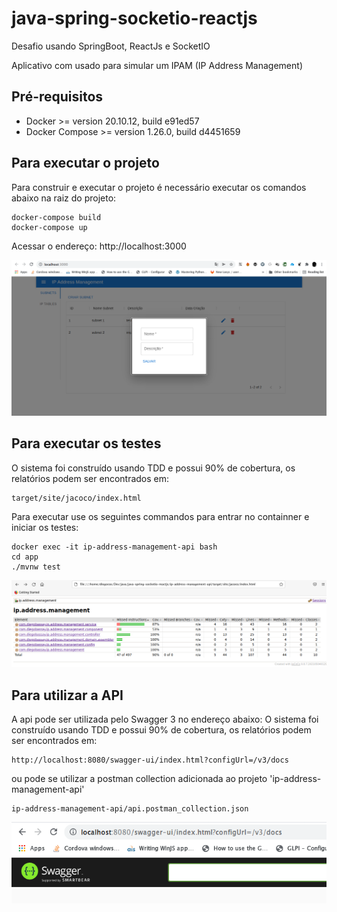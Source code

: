 # java-spring-socketio-reactjs

Desafio usando SpringBoot, ReactJs e SocketIO

Aplicativo com usado para simular um IPAM (IP Address Management)

## Pré-requisitos

* Docker >= version 20.10.12, build e91ed57
* Docker Compose >= version 1.26.0, build d4451659

## Para executar o projeto
Para construir e executar o projeto é necessário executar os comandos abaixo na raiz do projeto:
```
docker-compose build
docker-compose up
```
Acessar o endereço: http://localhost:3000

![vnc](https://github.com/diegobassay/java-spring-socketio-reactjs/blob/master/screenshots/screenshot1.png)


## Para executar os testes
O sistema foi construído usando TDD e possui 90% de cobertura, os relatórios podem ser encontrados em:
```
target/site/jacoco/index.html
```
Para executar use os seguintes commandos para entrar no containner e iniciar os testes:
```
docker exec -it ip-address-management-api bash
cd app
./mvnw test
```

![vnc](https://github.com/diegobassay/java-spring-socketio-reactjs/blob/master/screenshots/screenshot2.png)


## Para utilizar a API
A api pode ser utilizada pelo Swagger 3 no endereço abaixo:
O sistema foi construído usando TDD e possui 90% de cobertura, os relatórios podem ser encontrados em:
```
http://localhost:8080/swagger-ui/index.html?configUrl=/v3/docs
```

ou pode se utilizar a postman collection adicionada ao projeto 'ip-address-management-api'

```
ip-address-management-api/api.postman_collection.json
```

![vnc](https://github.com/diegobassay/java-spring-socketio-reactjs/blob/master/screenshots/screenshot3.png)


